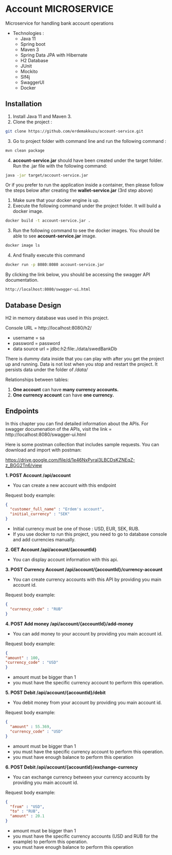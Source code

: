 # Account MICROSERVICE

Microservice for handling bank account operations

* Technologies :
    * Java 11
    * Spring boot
    * Maven 3
    * Spring Data JPA with Hibernate
    * H2 Database
    * JUnit
    * Mockito
    * Slf4j
    * SwaggerUI
    * Docker

## Installation

1. Install Java 11 and Maven 3.
2. Clone the project :
  ```bash
git clone https://github.com/erdemakkuzu/account-service.git
``` 
3. Go to project folder with command line and run the following command :
```bash
mvn clean package
```
4. **account-service.jar** should have been created under  the target folder. Run the .jar file with the following command:
```bash
java -jar target/account-service.jar
```
Or if you prefer to run the application inside a container, then please  follow the steps below after creating the **wallet-service.jar** (3rd step above)

1. Make sure that your docker engine is up.
2. Execute the following command under the project folder. It will build a docker image.
```bash
docker build -t account-service.jar .
```
3. Run the following command to see the docker images. You should be able to see **account-service.jar** image.
```bash
docker image ls
```
4. And finally execute this command
```bash
docker run -p 8080:8080 account-service.jar 
```

By clicking the link below, you should be accessing the swagger API documentation.
```bash
http://localhost:8080/swagger-ui.html
```

## Database Design

H2 in memory database was used in this project.

Console URL = http://localhost:8080/h2/
* username = sa
* password = password
* data source url = jdbc:h2:file:./data/swedBankDb

There is dummy data inside that you can play with after you get the project up and running.
Data is not lost when you stop and restart the project. It persists data under the folder of
*/data/*

Relationships between tables:
1. **One account** can have **many currency accounts.**
2. **One currency account** can have **one currency.**

## Endpoints
In this chapter you can find detailed information about the APIs.
For swagger documenation of the APIs, visit the link = http://localhost:8080/swagger-ui.html

Here is some postman collection that includes sample requests. You can download and import with postman:

https://drive.google.com/file/d/1e46NxPyral3LBCDsKZNEqZ-z_BGG2Tn6/view


**1. POST Account /api/account**
* You can create a new account with this endpoint

Request body example:
```json
{
  "customer_full_name" : "Erdem's account",
  "initial_currency" : "SEK"
}
```
* Initial currency must be one of those : USD, EUR, SEK, RUB. 
* If you use docker to run this project, you need to go to database console and add currencies manually.

**2. GET Account /api/account/{accountId}**
* You can display account information with this api.

**3. POST Currency Account /api/account/{accountId}/currency-account**
* You can create currency accounts with this API by providing you main account id.

Request body example:
```json
{
  "currency_code" : "RUB"
}
```

**4. POST Add money /api/account/{accountId}/add-money**
* You can add money to your account by providing you main account id.

Request body example:
```json
{
"amount" : 100,
"currency_code" : "USD"
}
```

* amount must be bigger than 1 
* you must have the specific currency account to perform this operation.

**5. POST Debit /api/account/{accountId}/debit**
* You debit money from your account by providing you main account id.

Request body example:
```json
{
  "amount" : 55.369,
  "currency_code" : "USD"
}
```

* amount must be bigger than 1
* you must have the specific currency account to perform this operation.
* you must have enough balance to perform this operation

**6. POST Debit /api/account/{accountId}/exchange-currency**
* You can exchange currency between your currency accounts by providing you main account id.

Request body example:
```json
{
  "from" : "USD",
  "to" : "RUB",
  "amount" : 20.1
}
```

* amount must be bigger than 1
* you must have the specific currency accounts (USD and RUB for the example) to perform this operation.
* you must have enough balance to perform this operation




